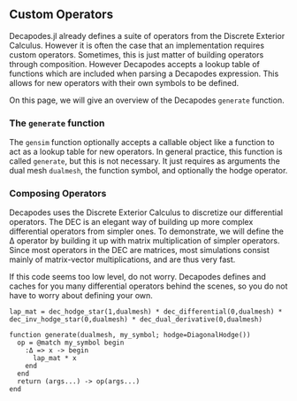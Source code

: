 ## Custom Operators

Decapodes.jl already defines a suite of operators from the Discrete Exterior Calculus. However it is often the case that an implementation requires custom operators. Sometimes, this is just matter of building operators through composition. However Decapodes accepts a lookup table of functions which are included when parsing a Decapodes expression. This allows for new operators with their own symbols to be defined.

On this page, we will give an overview of the Decapodes `generate` function. 

### The `generate` function

The `gensim` function optionally accepts a callable object like a function to act as a lookup table for new operators. In general practice, this function is called `generate`, but this is not necessary. It just requires as arguments the dual mesh `dualmesh`, the function symbol, and optionally the hodge operator.

### Composing Operators

Decapodes uses the Discrete Exterior Calculus to discretize our differential operators. The DEC is an elegant way of building up more complex differential operators from simpler ones. To demonstrate, we will define the Δ operator by building it up with matrix multiplication of simpler operators. Since most operators in the DEC are matrices, most simulations consist mainly of matrix-vector multiplications, and are thus very fast.

If this code seems too low level, do not worry. Decapodes defines and caches for you many differential operators behind the scenes, so you do not have to worry about defining your own.

```@example DEC
lap_mat = dec_hodge_star(1,dualmesh) * dec_differential(0,dualmesh) * dec_inv_hodge_star(0,dualmesh) * dec_dual_derivative(0,dualmesh)

function generate(dualmesh, my_symbol; hodge=DiagonalHodge())
  op = @match my_symbol begin
    :Δ => x -> begin
      lap_mat * x
    end
  end
  return (args...) -> op(args...)
end
```
